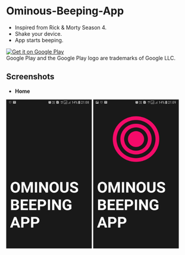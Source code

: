 # Ominous-Beeping-App

* Inspired from Rick & Morty Season 4.<br>
* Shake your device.<br>
* App starts beeping.<br>

<a href='https://play.google.com/store/apps/details?id=com.kashish.ominousbeepingapp&pcampaignid=MKT-Other-global-all-co-prtnr-py-PartBadge-Mar2515-1'><img alt='Get it on Google Play' src='https://github.com/Kashish-Sharma/TheMovieDBApp/blob/master/google-play-badge-small.png' height="100" width="250" /></a><br>
Google Play and the Google Play logo are trademarks of Google LLC.

Screenshots
----------
* **Home**<br>
<p float="left">
<img src="https://github.com/Kashish-Sharma/Ominous-Beep-App/blob/master/Screenshots/ss1.jpg" alt="SS1" width="230dp" height="400dp">          
<img src="https://github.com/Kashish-Sharma/Ominous-Beep-App/blob/master/Screenshots/ss2.jpg" alt="SS2" width="230dp" height="400dp">
</p>
